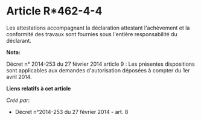 # Article R*462-4-4

Les attestations accompagnant la déclaration attestant l'achèvement et la conformité des travaux sont fournies sous l'entière
responsabilité du déclarant.

**Nota:**

Décret n° 2014-253 du 27 février 2014 article 9 : Les présentes dispositions sont applicables aux demandes d'autorisation
déposées à compter du 1er avril 2014.

**Liens relatifs à cet article**

_Créé par_:

  - Décret n°2014-253 du 27 février 2014 - art. 8
